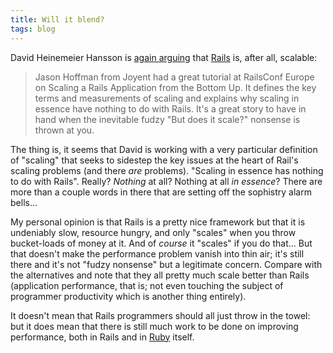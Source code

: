 ```yaml
---
title: Will it blend?
tags: blog
---
```


David Heinemeier Hansson is [again arguing](http://weblog.rubyonrails.com/2007/9/25/designing-scalable-architectures) that [Rails](http://typechecked.net/wiki/Rails) is, after all, scalable:

> Jason Hoffman from Joyent had a great tutorial at RailsConf Europe on Scaling a Rails Application from the Bottom Up. It defines the key terms and measurements of scaling and explains why scaling in essence have nothing to do with Rails. It's a great story to have in hand when the inevitable fudzy "But does it scale?" nonsense is thrown at you.

The thing is, it seems that David is working with a very particular definition of "scaling" that seeks to sidestep the key issues at the heart of Rail's scaling problems (and there _are_ problems). "Scaling in essence has nothing to do with Rails". Really? _Nothing_ at all? Nothing at all _in essence_? There are more than a couple words in there that are setting off the sophistry alarm bells...

My personal opinion is that Rails is a pretty nice framework but that it is undeniably slow, resource hungry, and only "scales" when you throw bucket-loads of money at it. And of _course_ it "scales" if you do that... But that doesn't make the performance problem vanish into thin air; it's still there and it's not "fudzy nonsense" but a legitimate concern. Compare with the alternatives and note that they all pretty much scale better than Rails (application performance, that is; not even touching the subject of programmer productivity which is another thing entirely).

It doesn't mean that Rails programmers should all just throw in the towel: but it does mean that there is still much work to be done on improving performance, both in Rails and in [Ruby](http://typechecked.net/wiki/Ruby) itself.
